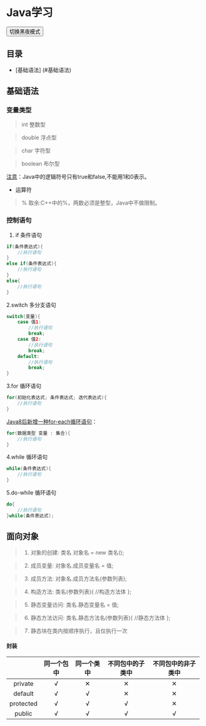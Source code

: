 # Java学习

<button onclick="toggleNightMode()">切换黑夜模式</button>

<style>
body.night-mode {
    background-color: #282c34; /* 设置黑夜模式背景色 */
    color: #fff; /* 设置黑夜模式字体颜色 */
}
</style>

<script>
function toggleNightMode() {
  var body = document.body;
  body.classList.toggle("night-mode");
}
</script>   

## 目录   
* [基础语法] (#基础语法)

## 基础语法
### 变量类型
> int 整数型  

> double 浮点型  

> char 字符型  

> boolean 布尔型  

<u>注意</u>：Java中的逻辑符号只有true和false,不能用1和0表示。

* 运算符  

> % 取余:C++中的%，两数必须是整型，Java中不做限制。  

### 控制语句
1. if 条件语句
```java
if(条件表达式){
    //执行语句
}
else if(条件表达式){
    //执行语句
}
else{
    //执行语句
}
```
2.switch 多分支语句  

````java
switch(变量){
    case 值1:
        //执行语句
        break;
    case 值2:
        //执行语句
        break;
    default:
        //执行语句
        break;
}
````
3.for 循环语句  

```java
for(初始化表达式; 条件表达式; 迭代表达式){
    //执行语句
}
```
<u>Java8后新增一种for-each循环语句</u>：
```java
for(数据类型 变量 : 集合){
    //执行语句
}
```
4.while 循环语句  

```java
while(条件表达式){
    //执行语句
}
```
5.do-while 循环语句  
```java
do{
    //执行语句
}while(条件表达式);
```    

## 面向对象
> 1. 对象的创建: 类名 对象名 = new 类名();   

> 2. 成员变量: 对象名.成员变量名 = 值;   

> 3. 成员方法: 对象名.成员方法名(参数列表);  

> 4. 构造方法: 类名(参数列表){  //构造方法体 };  

> 5. 静态变量访问: 类名.静态变量名 = 值;  

> 6. 静态方法访问: 类名.静态方法名(参数列表){  //静态方法体 };   

> 7. 静态块在类内按顺序执行，且仅执行一次

 #### 封装

|           | 同一个包中 | 同一个类中 | 不同包中的子类中 | 不同包中的非子类中 |
| :-------: | :-------: | :-------: | :------------: | :---------------: |
| private   |     √     |     ✕     |      ✕        |        ✕         |
| default   |     √     |     √     |      ✕        |        ✕          |
| protected |     √     |     √     |       √        |        ✕         |
| public    |     √     |     √     |       √        |         √         |   


